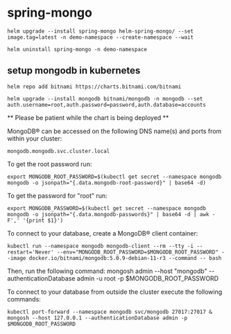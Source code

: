 # spring-mongo

  ```shell
  helm upgrade --install spring-mongo helm-spring-mongo/ --set image.tag=latest -n demo-namespace --create-namespace --wait
  ```

  ```shell
  helm uninstall spring-mongo -n demo-namespace
  ```


## setup mongodb in kubernetes

```shell
helm repo add bitnami https://charts.bitnami.com/bitnami
```

```shell
helm upgrade --install mongodb bitnami/mongodb -n mongodb --set auth.username=root,auth.password=password,auth.database=accounts
```




** Please be patient while the chart is being deployed **

MongoDB&reg; can be accessed on the following DNS name(s) and ports from within your cluster:

    mongodb.mongodb.svc.cluster.local

To get the root password run:

    export MONGODB_ROOT_PASSWORD=$(kubectl get secret --namespace mongodb mongodb -o jsonpath="{.data.mongodb-root-password}" | base64 -d)

To get the password for "root" run:

    export MONGODB_PASSWORD=$(kubectl get secret --namespace mongodb mongodb -o jsonpath="{.data.mongodb-passwords}" | base64 -d | awk -F',' '{print $1}')

To connect to your database, create a MongoDB&reg; client container:

    kubectl run --namespace mongodb mongodb-client --rm --tty -i --restart='Never' --env="MONGODB_ROOT_PASSWORD=$MONGODB_ROOT_PASSWORD" --image docker.io/bitnami/mongodb:5.0.9-debian-11-r3 --command -- bash

Then, run the following command:
mongosh admin --host "mongodb" --authenticationDatabase admin -u root -p $MONGODB_ROOT_PASSWORD

To connect to your database from outside the cluster execute the following commands:

    kubectl port-forward --namespace mongodb svc/mongodb 27017:27017 &
    mongosh --host 127.0.0.1 --authenticationDatabase admin -p $MONGODB_ROOT_PASSWORD
